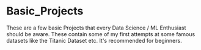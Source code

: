 # Basic_Projects
These are a few basic Projects that every Data Science / ML Enthusiast should be aware. These contain some of my first attempts at some famous datasets like the Titanic Dataset etc. It's recommended for beginners.

